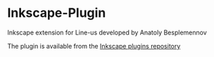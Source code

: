 # Inkscape-Plugin
Inkscape extension for Line-us developed by Anatoly Besplemennov

The plugin is available from the [Inkscape plugins repository](https://inkscape.org/en/gallery/%3Dextension/)
